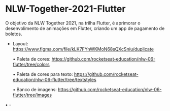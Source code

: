 # NLW-Together-2021-Flutter

O objetivo da NLW Together 2021, na trilha Flutter, é aprimorar o desenvolimento de animações em Flutter, criando um app de pagamento de boletos.

- Layout: https://www.figma.com/file/kLK7FYnWKMoN68sQXcSniu/duplicate
  
  • Paleta de cores: https://github.com/rocketseat-education/nlw-06-flutter/tree/colors
  
  • Paleta de cores para texto: https://github.com/rocketseat-education/nlw-06-flutter/tree/textstyles
  
  • Banco de imagens: https://github.com/rocketseat-education/nlw-06-flutter/tree/images

• -
